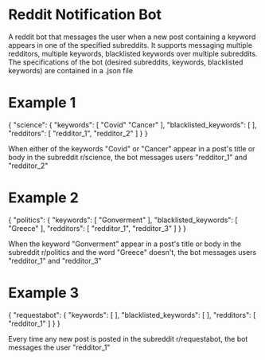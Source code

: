 # Reddit Notification Bot

A reddit bot that messages the user when a new post containing a keyword appears in one of the specified subreddits. It supports messaging multiple redditors, multiple keywords, blacklisted keywords over multiple subreddits. The specifications of the bot (desired subreddits, keywords, blacklisted keywords) are contained in a .json file

# Example 1

{
  "science": {
    "keywords": [
      "Covid"
      "Cancer"
    ],
    "blacklisted_keywords": [
    ],
    "redditors": [
      "redditor_1",
      "redditor_2"
    ]
  }
}

When either of the keywords "Covid" or "Cancer" appear in a post's title or body in the subreddit r/science, the bot messages users "redditor_1" and "redditor_2"

# Example 2

{
  "politics": {
    "keywords": [
      "Gonverment"
    ],
    "blacklisted_keywords": [
      "Greece"
    ],
    "redditors": [
      "redditor_1",
      "redditor_3"
    ]
  }
}

When the keyword "Gonverment" appear in a post's title or body in the subreddit r/politics and the word "Greece" doesn't, the bot messages users "redditor_1" and "redditor_3"

# Example 3

{
  "requestabot": {
    "keywords": [
    ],
    "blacklisted_keywords": [
    ],
    "redditors": [
      "redditor_1"
    ]
  }
}

Every time any new post is posted in the subreddit r/requestabot, the bot messages the user "redditor_1"
